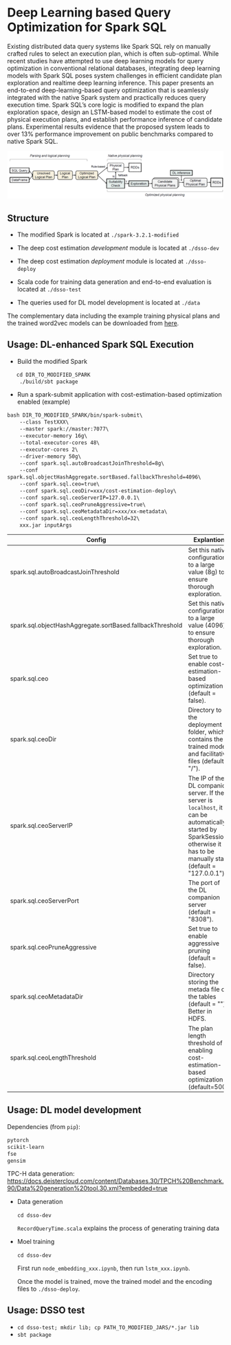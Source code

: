 # Deep Learning based Query Optimization for Spark SQL
 
Existing distributed data query systems like Spark SQL rely on manually crafted rules to select an execution plan, which is often sub-optimal. While recent studies have attempted to use deep learning models for query optimization in conventional relational databases, integrating deep learning models with Spark SQL poses system challenges in efficient candidate plan exploration and realtime deep learning inference. This paper presents an end-to-end deep-learning-based query optimization that is seamlessly integrated with the native Spark system and practically reduces query execution time. Spark SQL’s core logic is modified to expand the plan exploration space, design an LSTM-based model to estimate the cost of physical execution plans, and establish performance inference of candidate plans. Experimental results evidence that the proposed system leads to over 13% performance improvement on public benchmarks compared to native Spark SQL.

![Overview of DSSO](./overview.png)


## Structure

- The modified Spark is located at `./spark-3.2.1-modified`

- The deep cost estimation *development* module is located at `./dsso-dev`

- The deep cost estimation *deployment* module is located at `./dsso-deploy` 

- Scala code for training data generation and end-to-end evaluation is located at `./dsso-test` 

- The queries used for DL model development is located at `./data`

The complementary data including the example training physical plans and the trained word2vec models can be downloaded from [here](https://drive.google.com/drive/folders/1hY41lU7s6CPEbT1BS9cOrhrEs3H4nxzk?usp=sharing).
## Usage: DL-enhanced Spark SQL Execution

- Build the modified Spark 
```
   cd DIR_TO_MODIFIED_SPARK
    ./build/sbt package
```
- Run a spark-submit application with cost-estimation-based optimization enabled (example)
```
bash DIR_TO_MODIFIED_SPARK/bin/spark-submit\
    --class TestXXX\
    --master spark://master:7077\
    --executor-memory 16g\
    --total-executor-cores 48\
    --executor-cores 2\
    --driver-memory 50g\
    --conf spark.sql.autoBroadcastJoinThreshold=8g\
    --conf spark.sql.objectHashAggregate.sortBased.fallbackThreshold=4096\
    --conf spark.sql.ceo=true\
    --conf spark.sql.ceoDir=xxx/cost-estimation-deploy\
    --conf spark.sql.ceoServerIP=127.0.0.1\
    --conf spark.sql.ceoPruneAggressive=true\
    --conf spark.sql.ceoMetadataDir=xxx/xx-metadata\
    --conf spark.sql.ceoLengthThreshold=32\
    xxx.jar inputArgs
```

| Config| Explantion                                                                                                                                                                       |
|-------|----------------------------------------------------------------------------------------------------------------------------------------------------------------------------------|
|spark.sql.autoBroadcastJoinThreshold| Set this native configuration to a large value (8g) to ensure thorough exploration.                                                                                              |
spark.sql.objectHashAggregate.sortBased.fallbackThreshold | Set this native configuration to a large value (4096) to ensure thorough exploration.                                                                                            |
|spark.sql.ceo | Set true to enable cost-estimation-based optimization (default = false).                                                                                                         |
|spark.sql.ceoDir | Directory to the deployment folder, which contains the trained model and facilitative files (default = "/").                                                                     |
|spark.sql.ceoServerIP | The IP of the DL companion server. If the server is `localhost`, it can be automatically started by SparkSession, otherwise it has to be manually start (default = "127.0.0.1"). |
|spark.sql.ceoServerPort | The port of the DL companion server (default = "8308").                                                                                                                          |
|spark.sql.ceoPruneAggressive | Set true to enable aggressive pruning (default = false).                                                                                                                         |
|spark.sql.ceoMetadataDir | Directory storing the metada file of the tables (default = ""). Better in HDFS.                                                                                                  |
|spark.sql.ceoLengthThreshold | The plan length threshold of enabling cost-estimation-based optimization (default=500).                                                                                          |

## Usage: DL model development

Dependencies (from `pip`):
```
pytorch
scikit-learn
fse
gensim
```

TPC-H data generation: https://docs.deistercloud.com/content/Databases.30/TPCH%20Benchmark.90/Data%20generation%20tool.30.xml?embedded=true

- Data generation

    ```cd dsso-dev```

    `RecordQueryTime.scala` explains the process of generating training data 

- Moel training

    ```cd dsso-dev```

    First run `node_embedding_xxx.ipynb`, then run `lstm_xxx.ipynb`.

    Once the model is trained, move the trained model and the encoding files to `./dsso-deploy`.


## Usage: DSSO test

- ```cd dsso-test; mkdir lib; cp PATH_TO_MODIFIED_JARS/*.jar lib```
- ```sbt package```